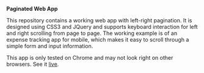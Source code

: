 **Paginated Web App**

This repository contains a working web app with left-right pagination. It is designed using CSS3 and JQuery and supports keyboard interaction for left and right scrolling from page to page. The working example is of an expense tracking app for mobile, which makes it easy to scroll through a simple form and input information.

This app is only tested on Chrome and may not look right on other browsers. See it [live](http://anjoman.github.io/pagination-html/).